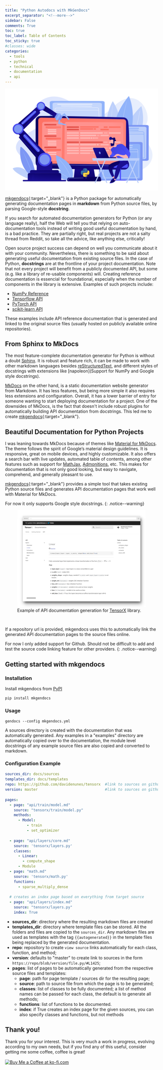 ```yaml
---
title: "Python Autodocs with MkGenDocs"
excerpt_separator: "<!--more-->"
sidebar: False
comments: True
toc: true
toc_label: Table of Contents
toc_sticky: true
#classes: wide
categories:
  - tools
  - python
  - technical
  - documentation 
  - api
---
```


![](/assets/images/automation_python.png)

[mkgendocs](https://github.com/davidenunes/mkgendocs){:target="_blank"} is a
Python package for automatically generating documentation pages in **markdown**
from Python source files, by parsing Google-style **docstring**.

If you search for automated documentation generators for Python (or any language
really), half the Web will tell you that relying on auto-documentation tools
instead of writing good useful documentation by hand, is a bad practice. 
They are partially right, but real projects are not a salty thread from Reddit, so take all the advice, like anything else, critically!

Open source project success can depend on well you communicate about it with your community. Nevertheless, there is something to be said about generating useful documentation from existing source files. In the case of Python, **docstrings** are at the frontline of your project documentation. Note that not every project will benefit from a publicly documented API, but some (e.g. like a library of re-usable components) will. Creating reference documentation is essencial for foundational, especially when the number of components in the library is extensive. Examples of such projects include:

* [NumPy Reference](https://numpy.org/doc/stable/reference/index.html)
* [Tensorflow API](https://www.tensorflow.org/api_docs/python/tf)
* [PyTorch API](https://pytorch.org/docs/stable/)
* [scikit-learn API](https://scikit-learn.org/stable/modules/classes.html)

These examples include API reference documentation that is generated and linked to the original source files (usually hosted on publicly available online repositories).

## From Sphinx to MkDocs
The most feature-complete documentation generator for Python is without a doubt [Sphinx](https://www.sphinx-doc.org/en/master/index.html). It is robust and feature rich, it can be made to work with other markdown languages besides [reStructuredText](https://docutils.sourceforge.io/rst.html), and different styles of docstrings with extensions like [napoleon](Support for NumPy and Google style docstrings). 

[MkDocs](https://www.mkdocs.org/) on the other hand, is a static documentation website generator from Markdown. It has less features, but being more simple it also requires less extensions and configuration. Overall, it has a lower barrier of entry for someone wanting to start deploying documentation for a project. One of the downsides of MkDocs, is the fact that doesn't include robust plugins for automatically building API documentation from docstrings. This led me to create [mkgendocs](https://github.com/davidenunes/mkgendocs){:target="_blank"}.

## Beautiful Documentation for Python Projects
I was leaning towards MkDocs because of themes like [Material for MkDocs](https://squidfunk.github.io/mkdocs-material/). The theme follows the spirit of Google’s material design guidelines. It is responsive, great on mobile devices, and highly customizable. It also offers a search bar with live updates, automated table of contents, among other features such as support for [MathJax](https://squidfunk.github.io/mkdocs-material/reference/mathjax/), [Admonitions](https://squidfunk.github.io/mkdocs-material/reference/admonitions/), etc. This makes for documentation that is not only good looking, but easy to navigate, comprehend, and generally pleasant to use.

[mkgendocs](https://github.com/davidenunes/mkgendocs){:target="_blank"} provides a simple tool that takes existing Python source files and generates API documentation pages that work well with Material for MkDocs. 

For now it only supports Google style docstrings.
{: .notice--warning}


<figure>
    <a href="/assets/images/posts/mkgendocs.png"><img src="/assets/images/posts/mkgendocs.png"></a>
    <figcaption>Example of API documentation generation for <a href="https://tensorx.org">TensorX</a> library.</figcaption>
</figure>

![]()

If a repository url is provided, mkgendocs uses this to automatically link the generated API documentation pages to the source files online. 

For now I only added support for Github. Should not be difficult to add and test the source code linking feature for other providers.
{: .notice--warning}

## Getting started with mkgendocs

### Installation
Install mkgendocs from [PyPI](https://pypi.org/project/mkgendocs/)

```python
pip install mkgendocs
```

### Usage

```
gendocs --config mkgendocs.yml
```

A sources directory is created with the documentation that was automatically generated.
Any examples in a "examples" directory are automatically copied over to the documentation, 
the module level docstrings of any example source files are also copied and converted to markdown. 


### Configuration Example

````yaml
sources_dir: docs/sources
templates_dir: docs/templates
repo: https://github.com/davidenunes/tensorx  #link to sources on github
version: master                               #link to sources on github

pages:
  - page: "api/train/model.md"
    source: "tensorx/train/model.py"
    methods:
      - Model:
          - train
          - set_optimizer
  
  - page: "api/layers/core.md"
    source: 'tensorx/layers.py'
    classes:
      - Linear:
        - compute_shape
      - Module
  - page: "math.md"
    source: 'tensorx/math.py'
    functions:
      - sparse_multiply_dense

  # creates an index page based on everything from target source
  - page: "api/layers/index.md"
    source: "tensorx/layers.py"
    index: True
````

* **sources_dir**: directory where the resulting markdown files are created
* **templates_dir**: directory where template files can be stored. All the folders and files are 
copied to the `sources_dir`. Any markdown files are used as templates with the 
tag `{{autogenerated}}` in the template files being replaced by the generated documentation.
* **repo**: repository to create `view source` links automatically for each class, function, and method;
* **version**: defaults to "master" to create link to sources in the form `https://repo/blob/version/file.py/#L1425`;
* **pages**: list of pages to be automatically generated from the respective source files and templates:
    * **page**: path for page template / sources dir for the resulting page;
    * **source**: path to source file from which the page is to be generated;
    * **classes**: list of classes to be fully documented; a list of method names can be passed for each class, the default is
      to generate all methods; 
    * **functions**: list of functions to be documented.
    * **index**: if True creates an index page for the given sources, you can also specify classes and functions, but not methods
  

## Thank you!
Thank you for your interest. This is very much a work in progress, evolving according to my own needs, but if you find any of this useful, consider getting me some coffee, coffee is great!
<br/><br/>
<a href='https://ko-fi.com/Y8Y0RZO6' target='_blank'><img height='36' style='border:0px;height:36px;' src='https://az743702.vo.msecnd.net/cdn/kofi3.png?v=0' border='0' alt='Buy Me a Coffee at ko-fi.com' /></a>

